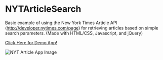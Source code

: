 # NYTArticleSearch
Basic example of using the New York Times Article API (http://developer.nytimes.com/page) for retrieving articles based on simple search parameters. (Made with HTML/CSS, Javascript, and jQuery)

[Click Here for Demo App!](nytarticle-search.herokuapp.com)

![NYT Article App Image](https://raw.githubusercontent.com/afhaque/NYTArticleSearch/master/NYTSearchImage.png "NYT Article Image")
